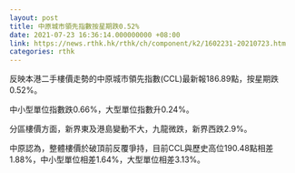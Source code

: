 ```yaml
---
layout: post
title: 中原城市領先指數按星期跌0.52%
date: 2021-07-23 16:36:14.000000000 +08:00
link: https://news.rthk.hk/rthk/ch/component/k2/1602231-20210723.htm
categories: rthk
---
```


反映本港二手樓價走勢的中原城市領先指數(CCL)最新報186.89點，按星期跌0.52%。

中小型單位指數跌0.66%，大型單位指數升0.24%。

分區樓價方面，新界東及港島變動不大，九龍微跌，新界西跌2.9%。

中原認為，整體樓價於破頂前反覆爭持，目前CCL與歷史高位190.48點相差1.88%，中小型單位相差1.64%，大型單位相差3.13%。
